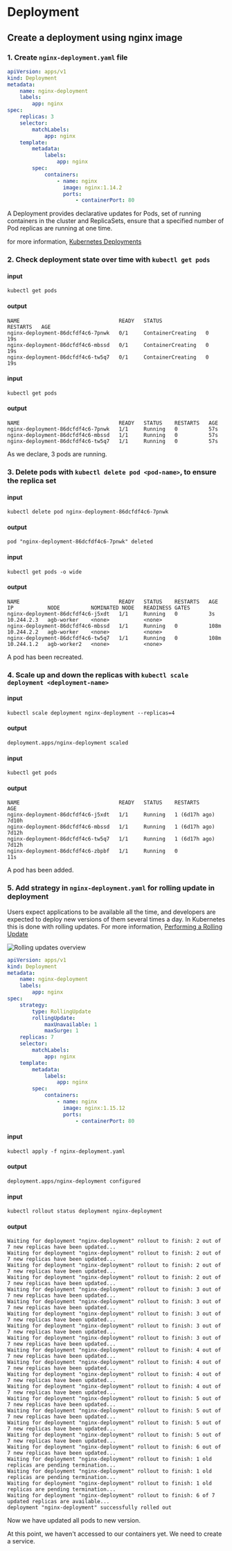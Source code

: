 # Deployment

## Create a deployment using nginx image

### 1. Create `nginx-deployment.yaml` file

```yaml
apiVersion: apps/v1
kind: Deployment
metadata:
    name: nginx-deployment
    labels:
        app: nginx
spec:
    replicas: 3
    selector:
        matchLabels:
            app: nginx
    template:
        metadata:
            labels:
                app: nginx
        spec:
            containers:
                - name: nginx
                  image: nginx:1.14.2
                  ports:
                      - containerPort: 80
```

A Deployment provides declarative updates for Pods, set of running containers in the cluster and ReplicaSets, ensure that a specified number of Pod replicas are running at one time.

for more information, [Kubernetes Deployments](https://kubernetes.io/docs/concepts/workloads/controllers/deployment/)

### 2. Check deployment state over time with `kubectl get pods`

#### input

```
kubectl get pods
```

#### output

```
NAME                                READY   STATUS              RESTARTS   AGE
nginx-deployment-86dcfdf4c6-7pnwk   0/1     ContainerCreating   0          19s
nginx-deployment-86dcfdf4c6-mbssd   0/1     ContainerCreating   0          19s
nginx-deployment-86dcfdf4c6-tw5q7   0/1     ContainerCreating   0          19s
```

#### input

```
kubectl get pods
```

#### output

```
NAME                                READY   STATUS    RESTARTS   AGE
nginx-deployment-86dcfdf4c6-7pnwk   1/1     Running   0          57s
nginx-deployment-86dcfdf4c6-mbssd   1/1     Running   0          57s
nginx-deployment-86dcfdf4c6-tw5q7   1/1     Running   0          57s
```

As we declare, 3 pods are running.

### 3. Delete pods with `kubectl delete pod <pod-name>`, to ensure the replica set

#### input

```
kubectl delete pod nginx-deployment-86dcfdf4c6-7pnwk
```

#### output

```
pod "nginx-deployment-86dcfdf4c6-7pnwk" deleted
```

#### input

```
kubectl get pods -o wide
```

#### output

```
NAME                                READY   STATUS    RESTARTS   AGE    IP           NODE          NOMINATED NODE   READINESS GATES
nginx-deployment-86dcfdf4c6-j5xdt   1/1     Running   0          3s     10.244.2.3   agb-worker    <none>           <none>
nginx-deployment-86dcfdf4c6-mbssd   1/1     Running   0          108m   10.244.2.2   agb-worker    <none>           <none>
nginx-deployment-86dcfdf4c6-tw5q7   1/1     Running   0          108m   10.244.1.2   agb-worker2   <none>           <none>
```

A pod has been recreated.

### 4. Scale up and down the replicas with `kubectl scale deployment <deployment-name>`

#### input

```
kubectl scale deployment nginx-deployment --replicas=4
```

#### output

```
deployment.apps/nginx-deployment scaled
```

#### input

```
kubectl get pods
```

#### output

```
NAME                                READY   STATUS    RESTARTS        AGE
nginx-deployment-86dcfdf4c6-j5xdt   1/1     Running   1 (6d17h ago)   7d10h
nginx-deployment-86dcfdf4c6-mbssd   1/1     Running   1 (6d17h ago)   7d12h
nginx-deployment-86dcfdf4c6-tw5q7   1/1     Running   1 (6d17h ago)   7d12h
nginx-deployment-86dcfdf4c6-zbpbf   1/1     Running   0               11s
```

A pod has been added.

### 5. Add strategy in `nginx-deployment.yaml` for rolling update in deployment

Users expect applications to be available all the time, and developers are expected to deploy new versions of them several times a day. In Kubernetes this is done with rolling updates. For more information, [Performing a Rolling Update](https://kubernetes.io/docs/tutorials/kubernetes-basics/update/update-intro/)

![Rolling updates overview](https://kubernetes.io/docs/tutorials/kubernetes-basics/public/images/module_06_rollingupdates4.svg)

```yaml
apiVersion: apps/v1
kind: Deployment
metadata:
    name: nginx-deployment
    labels:
        app: nginx
spec:
    strategy:
        type: RollingUpdate
        rollingUpdate:
            maxUnavailable: 1
            maxSurge: 1 
    replicas: 7
    selector:
        matchLabels:
            app: nginx
    template:
        metadata:
            labels:
                app: nginx
        spec:
            containers:
                - name: nginx
                  image: nginx:1.15.12
                  ports:
                      - containerPort: 80
```

#### input

```
kubectl apply -f nginx-deployment.yaml
```

#### output

```
deployment.apps/nginx-deployment configured
```

#### input

```
kubectl rollout status deployment nginx-deployment
```

#### output

```
Waiting for deployment "nginx-deployment" rollout to finish: 2 out of 7 new replicas have been updated...
Waiting for deployment "nginx-deployment" rollout to finish: 2 out of 7 new replicas have been updated...
Waiting for deployment "nginx-deployment" rollout to finish: 2 out of 7 new replicas have been updated...
Waiting for deployment "nginx-deployment" rollout to finish: 2 out of 7 new replicas have been updated...
Waiting for deployment "nginx-deployment" rollout to finish: 3 out of 7 new replicas have been updated...
Waiting for deployment "nginx-deployment" rollout to finish: 3 out of 7 new replicas have been updated...
Waiting for deployment "nginx-deployment" rollout to finish: 3 out of 7 new replicas have been updated...
Waiting for deployment "nginx-deployment" rollout to finish: 3 out of 7 new replicas have been updated...
Waiting for deployment "nginx-deployment" rollout to finish: 3 out of 7 new replicas have been updated...
Waiting for deployment "nginx-deployment" rollout to finish: 4 out of 7 new replicas have been updated...
Waiting for deployment "nginx-deployment" rollout to finish: 4 out of 7 new replicas have been updated...
Waiting for deployment "nginx-deployment" rollout to finish: 4 out of 7 new replicas have been updated...
Waiting for deployment "nginx-deployment" rollout to finish: 4 out of 7 new replicas have been updated...
Waiting for deployment "nginx-deployment" rollout to finish: 5 out of 7 new replicas have been updated...
Waiting for deployment "nginx-deployment" rollout to finish: 5 out of 7 new replicas have been updated...
Waiting for deployment "nginx-deployment" rollout to finish: 5 out of 7 new replicas have been updated...
Waiting for deployment "nginx-deployment" rollout to finish: 5 out of 7 new replicas have been updated...
Waiting for deployment "nginx-deployment" rollout to finish: 6 out of 7 new replicas have been updated...
Waiting for deployment "nginx-deployment" rollout to finish: 1 old replicas are pending termination...
Waiting for deployment "nginx-deployment" rollout to finish: 1 old replicas are pending termination...
Waiting for deployment "nginx-deployment" rollout to finish: 1 old replicas are pending termination...
Waiting for deployment "nginx-deployment" rollout to finish: 6 of 7 updated replicas are available...
deployment "nginx-deployment" successfully rolled out
```

Now we have updated all pods to new version.

At this point, we haven't accessed to our containers yet. We need to create a service.
